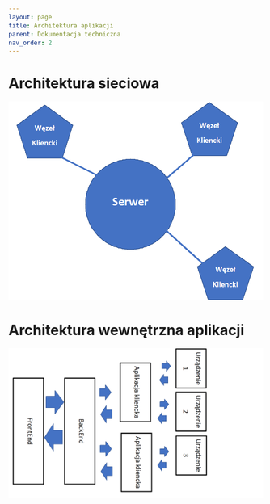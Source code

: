 ```yaml
---
layout: page
title: Architektura aplikacji
parent: Dokumentacja techniczna
nav_order: 2
---
```

# Architektura sieciowa
![Network-arch](assets\images\daigram.png)



# Architektura wewnętrzna aplikacji

![soft-arch](assets\images\daigram2.png)
